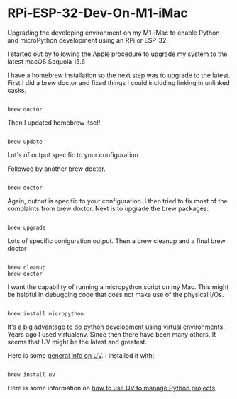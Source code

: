 # RPi-ESP-32-Dev-On-M1-iMac
Upgrading the developing environment on my M1-iMac to enable Python and microPython development using an RPi or ESP-32.

I started out by following the Apple procedure to upgrade my system to the latest macOS Sequoia 15.6

I have a homebrew installation so the next step was to upgrade to the latest.  First I did a brew doctor and fixed things I 
could including linking in unlinked casks.

```console

brew doctor

```

Then I updated homebrew itself. 

```console

brew update

```
Lot's of output specific to your configuration

Followed by another brew doctor.

```console

brew doctor

```

Again, output is specific to your configuration.  I then tried to fix most of the complaints from brew doctor.
Next is to upgrade the brew packages.

```console

brew upgrade

```

Lots of specific coniguration output.  Then a brew cleanup and a final brew doctor

```console

brew cleanup
brew doctor

```

I want the capability of running a micropython script on my Mac.  This might be helpful in debugging code that does not
make use of the physical I/Os.

```console

brew install micropython

```

It's a big advantage to do python development using virtual environments.  Years ago I used virtualenv.  Since then there
have been many others.  It seems that UV might be the latest and greatest.

Here is some [general info on UV](https://docs.astral.sh/uv/getting-started/installation/). I installed it with:

```console

brew install uv

```

Here is some information on [how to use UV to manage Python projects](https://realpython.com/python-uv/)



